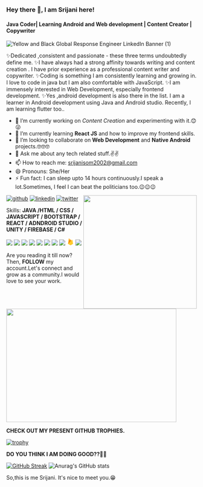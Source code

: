 ### Hey there 👋, I am Srijani here! 

#### Java Coder| Learning Android and Web development | Content Creator | Copywriter 

![Yellow and Black Global Response Engineer LinkedIn Banner (1)](https://user-images.githubusercontent.com/81528176/169655432-16085991-3cb4-4652-882f-374c1d94b99a.png)

<p align="left"> ✨Dedicated ,consistent and passionate - these three terms undoubtedly define me. ✨I have always had a strong affinity towards writing and content creation . I have prior experience as a professional content writer and copywriter. ✨Coding is something I am consistently learning and growing in. I love to code in java but I am also comfortable with JavaScript. ✨I am immensely interested in Web Development, especially frontend development. ✨Yes ,android development is also there in the list. I am a learner in Android development using Java and Android studio. Recently, I am learning flutter too.. </p>




<div>
 <p align="left">
  
- 🔭 I’m currently working on *Content Creation* and experimenting with it.😊😜 
- 🌱 I’m currently learning **React JS** and how to improve my frontend skills. 
- 👯 I’m looking to collaborate on **Web Development** and **Native Android** projects.🤓🤓🤓 
- 💬 Ask me about any tech related stuff.✌✌ 
- 📫 How to reach me: srijanisom2002@gmail.com 
- 😄 Pronouns: She/Her 
- ⚡ Fun fact: I can sleep upto 14 hours continuously.I speak a lot.Sometimes, I feel I can beat the politicians too.😉😉😉 
  
 </p> 

  <img src="https://camo.githubusercontent.com/47e358432b88d0ffdc582cfee1c637cfa07414d43dc78333d8b1da085f404dba/68747470733a2f2f6d656469612e67697068792e636f6d2f6d656469612f6a49675866346867624843654b69587076742f67697068792e676966" align="right" width="300" height="300"/>

</div>

[<img src='https://cdn-icons-png.flaticon.com/512/733/733553.png' alt='github' height='40' margin-right="18">](https://github.com/SrijaniSom)  [<img src='https://cdn-icons-png.flaticon.com/512/174/174857.png' alt='linkedin' height='40'  margin-right="18" >](https://www.linkedin.com/in/srijani-som-270476210?lipi=urn%3Ali%3Apage%3Ad_flagship3_profile_view_base_contact_details%3BkiI0U8xESYC7%2FNfwOW14Fw%3D%3D/)  [<img src='https://cdn-icons-png.flaticon.com/512/1409/1409937.png' alt='twitter' height='40'  margin-right="18">](https://twitter.com/@som_srijani) 

Skills: **JAVA /HTML / CSS / JAVASCRIPT / BOOTSTRAP / REACT / ADNDROID STUDIO / UNITY / FIREBASE / C#**

<p><code><a target="_blank" rel="noopener noreferrer" href="https://cdn-icons-png.flaticon.com/512/919/919854.png"><img height="20" src="https://cdn-icons-png.flaticon.com/512/919/919854.png" style="max-width: 100%;"></a></code>
<code><a target="_blank" rel="noopener noreferrer" href="https://cdn-icons-png.flaticon.com/512/888/888859.png"><img height="20" src="https://cdn-icons-png.flaticon.com/512/888/888859.png" style="max-width: 100%;"></a></code>
<code><a target="_blank" rel="noopener noreferrer" href="https://cdn-icons-png.flaticon.com/512/888/888847.png"><img height="20" src="https://cdn-icons-png.flaticon.com/512/888/888847.png" style="max-width: 100%;"></a></code>
<code><a target="_blank" rel="noopener noreferrer" href="https://cdn-icons-png.flaticon.com/512/919/919828.png"><img height="20" src="https://cdn-icons-png.flaticon.com/512/919/919828.png" style="max-width: 100%;"></a></code>
<code><a target="_blank" rel="noopener noreferrer" href="https://icons.getbootstrap.com/assets/img/icons-hero.png"><img height="20" src="https://icons.getbootstrap.com/assets/img/icons-hero.png" style="max-width: 100%;"></a></code>
<code><a target="_blank" rel="noopener noreferrer" href="https://cdn-icons-png.flaticon.com/512/753/753244.png"><img height="20" src="https://cdn-icons-png.flaticon.com/512/753/753244.png" style="max-width: 100%;"></a></code>
<code><a target="_blank" rel="noopener noreferrer" href="https://img-premium.flaticon.com/png/512/2249/premium/2249164.png?token=exp=1632023362~hmac=a53b4567b924e76e5d9be20de11a6f1a"><img height="20" src="https://img-premium.flaticon.com/png/512/2249/premium/2249164.png?token=exp=1632023362~hmac=a53b4567b924e76e5d9be20de11a6f1a" style="max-width: 100%;"></a></code>
<code><a target="_blank" rel="noopener noreferrer" href="https://img.icons8.com/ios-filled/50/000000/unity.png"><img height="20" src="https://img.icons8.com/ios-filled/50/000000/unity.png" style="max-width: 100%;"></a></code>
<code><a target="_blank" rel="noopener noreferrer" href="https://raw.githubusercontent.com/github/explore/80688e429a7d4ef2fca1e82350fe8e3517d3494d/topics/firebase/firebase.png"><img height="20" src="https://raw.githubusercontent.com/github/explore/80688e429a7d4ef2fca1e82350fe8e3517d3494d/topics/firebase/firebase.png" style="max-width: 100%;"></a></code>
<code><a target="_blank" rel="noopener noreferrer" href="https://cdn-icons-png.flaticon.com/512/381/381704.png"><img height="20" src="https://cdn-icons-png.flaticon.com/512/381/381704.png" style="max-width: 100%;"></a></code></p>


Are you reading it till now? Then, **FOLLOW** my account.Let's connect and grow as a community.I would love to see your work.

 <img src="https://camo.githubusercontent.com/2309797487e5e969659a3b545c96151807b04120a9cc2985f632ec94ba00c9f3/68747470733a2f2f6d656469612e67697068792e636f6d2f6d656469612f53576f536b4e36447854737a71494b4571762f67697068792e676966" align="center" width="450" height="300" margin-top="20"/>
  
**CHECK OUT MY PRESENT GITHUB TROPHIES.**


 




[![trophy](https://github-profile-trophy.vercel.app/?username=SrijaniSom)](https://github.com/ryo-ma/github-profile-trophy)

**DO YOU THINK I AM DOING GOOD??🤔🤔**

[![GitHub Streak](https://streak-stats.demolab.com/?user=SrijaniSom&theme=dark)](https://git.io/streak-stats)
![Anurag's GitHub stats](https://github-readme-stats.vercel.app/api?username=SrijaniSom&count_private=true)

So,this is me Srijani. It's nice to meet you.😁
